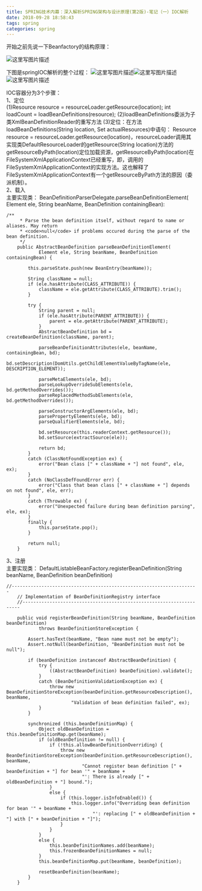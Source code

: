```yaml
---
title: SPRING技术内幕：深入解析SPRING架构与设计原理(第2版)-笔记（一）IOC解析
date: 2018-09-28 18:58:43
tags: spring
categories: spring
---
```

开始之前先说一下Beanfactory的结构原理：

![这里写图片描述](20150610213912663.png)

下图是springIOC解析的整个过程：
![这里写图片描述](20150518222648397)![这里写图片描述](20150518222843084.png)![这里写图片描述](20150518223322309.png)

IOC容器分为3个步骤：     
1、定位               
(1)Resource resource = resourceLoader.getResource(location);
int loadCount = loadBeanDefinitions(resource);
(2)loadBeanDefinitions委派为子类XmlBeanDefinitionReader的重写方法
(3)定位：在方法loadBeanDefinitions(String location, Set<Resource> actualResources)中语句：
Resource resource = resourceLoader.getResource(location)，resourceLoader调用其实现类DefaultResourceLoader的getResource(String location)方法的getResourceByPath(location)定位加载资源，getResourceByPath(location)在FileSystemXmlApplicationContext已经重写，即，调用的FileSystemXmlApplicationContext的实现方法。这也解释了FileSystemXmlApplicationContext有一个getResourceByPath方法的原因（委派机制）。                
2、载入      
主要实现类：
BeanDefinitionParserDelegate.parseBeanDefinitionElement(
			Element ele, String beanName, BeanDefinition containingBean):

```
/**
	 * Parse the bean definition itself, without regard to name or aliases. May return
	 * <code>null</code> if problems occured during the parse of the bean definition.
	 */
	public AbstractBeanDefinition parseBeanDefinitionElement(
			Element ele, String beanName, BeanDefinition containingBean) {

		this.parseState.push(new BeanEntry(beanName));

		String className = null;
		if (ele.hasAttribute(CLASS_ATTRIBUTE)) {
			className = ele.getAttribute(CLASS_ATTRIBUTE).trim();
		}

		try {
			String parent = null;
			if (ele.hasAttribute(PARENT_ATTRIBUTE)) {
				parent = ele.getAttribute(PARENT_ATTRIBUTE);
			}
			AbstractBeanDefinition bd = createBeanDefinition(className, parent);

			parseBeanDefinitionAttributes(ele, beanName, containingBean, bd);
			bd.setDescription(DomUtils.getChildElementValueByTagName(ele, DESCRIPTION_ELEMENT));

			parseMetaElements(ele, bd);
			parseLookupOverrideSubElements(ele, bd.getMethodOverrides());
			parseReplacedMethodSubElements(ele, bd.getMethodOverrides());

			parseConstructorArgElements(ele, bd);
			parsePropertyElements(ele, bd);
			parseQualifierElements(ele, bd);

			bd.setResource(this.readerContext.getResource());
			bd.setSource(extractSource(ele));

			return bd;
		}
		catch (ClassNotFoundException ex) {
			error("Bean class [" + className + "] not found", ele, ex);
		}
		catch (NoClassDefFoundError err) {
			error("Class that bean class [" + className + "] depends on not found", ele, err);
		}
		catch (Throwable ex) {
			error("Unexpected failure during bean definition parsing", ele, ex);
		}
		finally {
			this.parseState.pop();
		}

		return null;
	}

```


3、注册   
主要实现类：
DefaultListableBeanFactory.registerBeanDefinition(String beanName, BeanDefinition beanDefinition)

```
//---------------------------------------------------------------------
	// Implementation of BeanDefinitionRegistry interface
	//---------------------------------------------------------------------

	public void registerBeanDefinition(String beanName, BeanDefinition beanDefinition)
			throws BeanDefinitionStoreException {

		Assert.hasText(beanName, "Bean name must not be empty");
		Assert.notNull(beanDefinition, "BeanDefinition must not be null");

		if (beanDefinition instanceof AbstractBeanDefinition) {
			try {
				((AbstractBeanDefinition) beanDefinition).validate();
			}
			catch (BeanDefinitionValidationException ex) {
				throw new BeanDefinitionStoreException(beanDefinition.getResourceDescription(), beanName,
						"Validation of bean definition failed", ex);
			}
		}

		synchronized (this.beanDefinitionMap) {
			Object oldBeanDefinition = this.beanDefinitionMap.get(beanName);
			if (oldBeanDefinition != null) {
				if (!this.allowBeanDefinitionOverriding) {
					throw new BeanDefinitionStoreException(beanDefinition.getResourceDescription(), beanName,
							"Cannot register bean definition [" + beanDefinition + "] for bean '" + beanName +
							"': There is already [" + oldBeanDefinition + "] bound.");
				}
				else {
					if (this.logger.isInfoEnabled()) {
						this.logger.info("Overriding bean definition for bean '" + beanName +
								"': replacing [" + oldBeanDefinition + "] with [" + beanDefinition + "]");
					}
				}
			}
			else {
				this.beanDefinitionNames.add(beanName);
				this.frozenBeanDefinitionNames = null;
			}
			this.beanDefinitionMap.put(beanName, beanDefinition);

			resetBeanDefinition(beanName);
		}
	}
```

